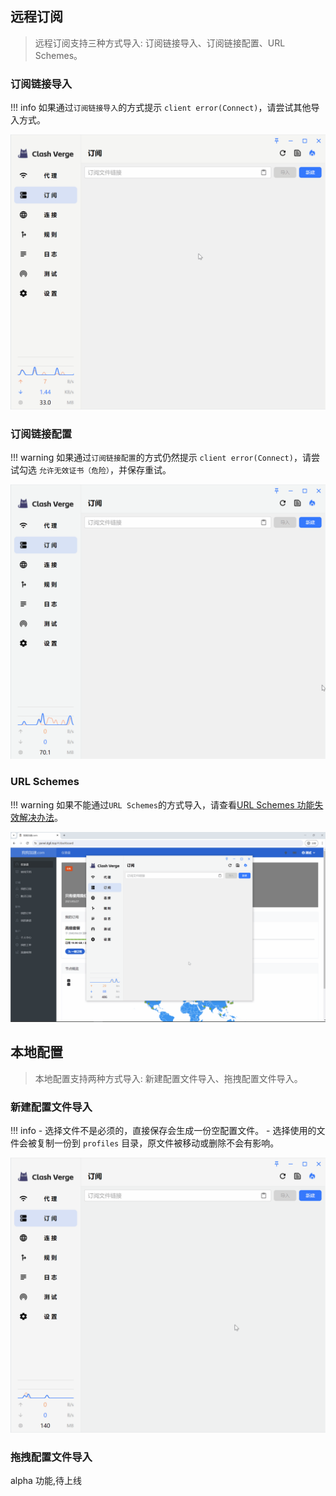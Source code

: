 ## 远程订阅

> 远程订阅支持三种方式导入: 订阅链接导入、订阅链接配置、URL Schemes。

### 订阅链接导入

<!-- prettier-ignore -->
!!! info
    如果通过`订阅链接导入`的方式提示 `client error(Connect)`，请尝试其他导入方式。

![订阅链接导入](../assets/guide/profile/remote_url.gif)

### 订阅链接配置

<!-- prettier-ignore -->
!!! warning
    如果通过`订阅链接配置`的方式仍然提示 `client error(Connect)`，请尝试勾选 `允许无效证书（危险）`，并保存重试。

![订阅链接配置](../assets/guide/profile/remote_config.gif)

### URL Schemes

<!-- prettier-ignore -->
!!! warning
    如果不能通过`URL Schemes`的方式导入，请查看[URL Schemes 功能失效解决办法](./url_scheme.html#_3)。

![URL Schemes](../assets/guide/profile/remote_url_schemes.gif)

## 本地配置

> 本地配置支持两种方式导入: 新建配置文件导入、拖拽配置文件导入。

### 新建配置文件导入

<!-- prettier-ignore -->
!!! info
    - 选择文件不是必须的，直接保存会生成一份空配置文件。
    - 选择使用的文件会被复制一份到 `profiles` 目录，原文件被移动或删除不会有影响。

![新建配置导入](../assets/guide/profile/local_config.gif)

### 拖拽配置文件导入

alpha 功能,待上线
